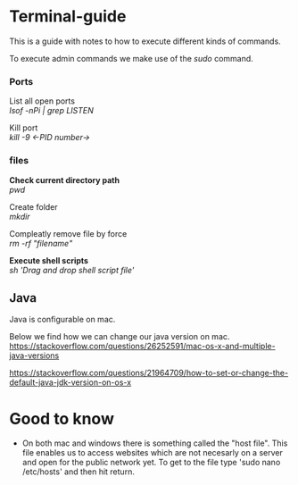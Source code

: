 # Terminal-guide

This is a guide with notes to how to execute different kinds of commands. 

To execute admin commands we make use of the <i>sudo</i> command.

### Ports

List all open ports <br>
<i> lsof -nPi | grep LISTEN </i>

Kill port <br>
<i> kill -9 <-PID number-> </i>


### files

<b>Check current directory path<br> </b>
<i>pwd</i>

Create folder <br>
<i>mkdir</i>

Compleatly remove file by force <br>
<i> rm -rf "filename" </i>

<b>Execute shell scripts <br></b>
<i>sh 'Drag and drop shell script file' </i>

## Java

Java is configurable on mac. 

Below we find how we can change our java version on mac. <br>
https://stackoverflow.com/questions/26252591/mac-os-x-and-multiple-java-versions <br>

https://stackoverflow.com/questions/21964709/how-to-set-or-change-the-default-java-jdk-version-on-os-x

# Good to know
- On both mac and windows there is something called the "host file". This file enables us to access websites which are not necesarly on a server and open for the public network yet. To get to the file type 'sudo nano /etc/hosts' and then hit return.
